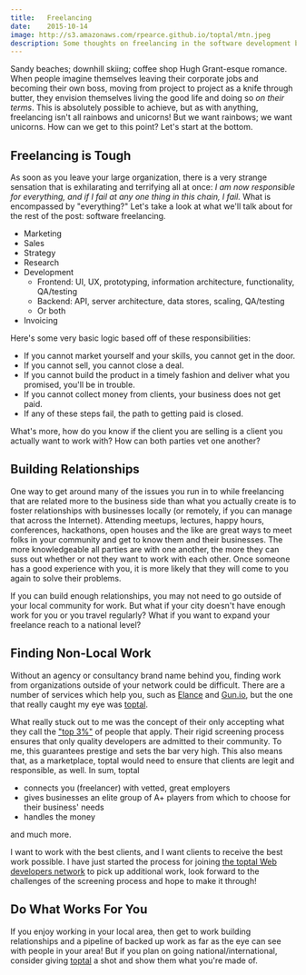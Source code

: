 ```yaml
---
title:   Freelancing
date:    2015-10-14
image: http://s3.amazonaws.com/rpearce.github.io/toptal/mtn.jpeg
description: Some thoughts on freelancing in the software development business.
---
```


Sandy beaches; downhill skiing; coffee shop Hugh Grant-esque romance. When people imagine themselves leaving their corporate jobs and becoming their own boss, moving from project to project as a knife through butter, they envision themselves living the good life and doing so _on their terms_. This is absolutely possible to achieve, but as with anything, freelancing isn't all rainbows and unicorns! But we want rainbows; we want unicorns. How can we get to this point? Let's start at the bottom.

## Freelancing is Tough
As soon as you leave your large organization, there is a very strange sensation that is exhilarating and terrifying all at once: _I am now responsible for everything, and if I fail at any one thing in this chain, I fail._ What is encompassed by "everything?" Let's take a look at what we'll talk about for the rest of the post: software freelancing.

* Marketing
* Sales
* Strategy
* Research
* Development
  * Frontend: UI, UX, prototyping, information architecture, functionality, QA/testing
  * Backend: API, server architecture, data stores, scaling, QA/testing
  * Or both
* Invoicing

Here's some very basic logic based off of these responsibilities:

* If you cannot market yourself and your skills, you cannot get in the door.
* If you cannot sell, you cannot close a deal.
* If you cannot build the product in a timely fashion and deliver what you promised, you'll be in trouble.
* If you cannot collect money from clients, your business does not get paid.
* If any of these steps fail, the path to getting paid is closed.

What's more, how do you know if the client you are selling is a client you actually want to work with? How can both parties vet one another?

## Building Relationships
One way to get around many of the issues you run in to while freelancing that are related more to the business side than what you actually create is to foster relationships with businesses locally (or remotely, if you can manage that across the Internet). Attending meetups, lectures, happy hours, conferences, hackathons, open houses and the like are great ways to meet folks in your community and get to know them and their businesses. The more knowledgeable all parties are with one another, the more they can suss out whether or not they want to work with each other. Once someone has a good experience with you, it is more likely that they will come to you again to solve their problems.

If you can build enough relationships, you may not need to go outside of your local community for work. But what if your city doesn't have enough work for you or you travel regularly? What if you want to expand your freelance reach to a national level?

## Finding Non-Local Work
Without an agency or consultancy brand name behind you, finding work from organizations outside of your network could be difficult. There are a number of services which help you, such as [Elance](https://www.elance.com/) and [Gun.io](https://gun.io/), but the one that really caught my eye was [toptal](https://www.toptal.com).

What really stuck out to me was the concept of their only accepting what they call the ["top 3%"](http://www.toptal.com/top-3-percent) of people that apply. Their rigid screening process ensures that only quality developers are admitted to their community. To me, this guarantees prestige and sets the bar very high. This also means that, as a marketplace, toptal would need to ensure that clients are legit and responsible, as well. In sum, toptal

* connects you (freelancer) with vetted, great employers
* gives businesses an elite group of A+ players from which to choose for their business' needs
* handles the money

and much more.

I want to work with the best clients, and I want clients to receive the best work possible. I have just started the process for joining [the toptal Web developers network](http://www.toptal.com/web) to pick up additional work, look forward to the challenges of the screening process and hope to make it through!

## Do What Works For You
If you enjoy working in your local area, then get to work building relationships and a pipeline of backed up work as far as the eye can see with people in your area! But if you plan on going national/international, consider giving [toptal](https://www.toptal.com) a shot and show them what you're made of.
